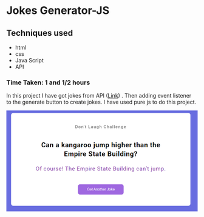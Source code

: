 # Jokes Generator-JS

## Techniques used
- html
- css
- Java Script
- API

### Time Taken: 1 and 1/2 hours

In this project I have got jokes from API ([Link](https://official-joke-api.appspot.com/random_joke)) 
. Then adding event listener to the generate button to create jokes. I have used pure js to do this project.

![screen shot](./Image/screen%20shot.png)

